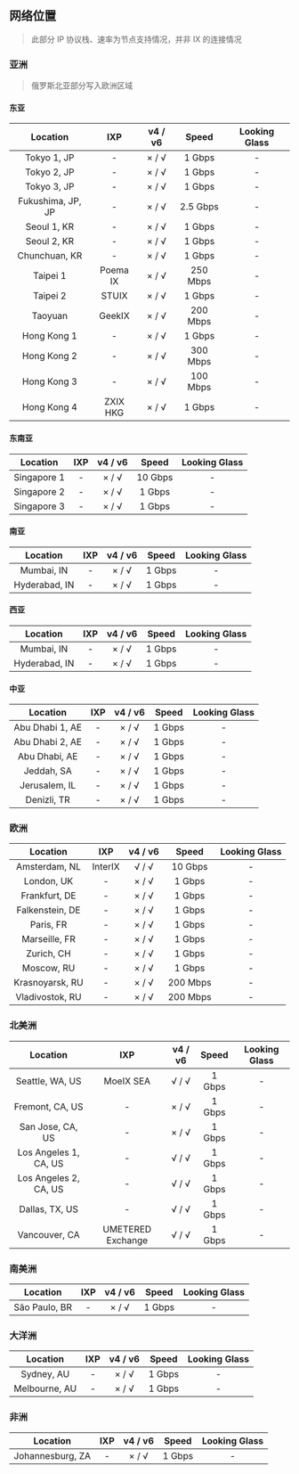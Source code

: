 ## 网络位置
>此部分 IP 协议栈、速率为节点支持情况，并非 IX 的连接情况


### 亚洲
>俄罗斯北亚部分写入欧洲区域
#### 东亚
| Location | IXP | v4 / v6 | Speed | Looking Glass | 
| :----: | :----: | :----: | :----: | :----: |
| Tokyo 1, JP | - | × / √ | 1 Gbps | - |
| Tokyo 2, JP | - | × / √ | 1 Gbps | - |
| Tokyo 3, JP | - | × / √ | 1 Gbps | - |
| Fukushima, JP, JP | - | × / √ | 2.5 Gbps | - |
| Seoul 1, KR | - | × / √ | 1 Gbps | - |
| Seoul 2, KR | - | × / √ | 1 Gbps | - |
| Chunchuan, KR | - | × / √ | 1 Gbps | - |
| Taipei 1 | Poema IX | × / √ | 250 Mbps | - |
| Taipei 2 | STUIX | × / √ | 1 Gbps | - |
| Taoyuan | GeekIX | × / √ | 200 Mbps | - |
| Hong Kong 1 | - | × / √ | 1 Gbps | - |
| Hong Kong 2 | - | × / √ | 300 Mbps | - |
| Hong Kong 3 | - | × / √ | 100 Mbps | - |
| Hong Kong 4 | ZXIX HKG | × / √ | 1 Gbps | - |


#### 东南亚
| Location | IXP | v4 / v6 | Speed | Looking Glass | 
| :----: | :----: | :----: | :----: | :----: |
| Singapore 1 | - | × / √ | 10 Gbps | - |
| Singapore 2 | - | × / √ | 1 Gbps | - |
| Singapore 3 | - | × / √ | 1 Gbps | - |

#### 南亚
| Location | IXP | v4 / v6 | Speed | Looking Glass | 
| :----: | :----: | :----: | :----: | :----: |
| Mumbai, IN | - | × / √ | 1 Gbps | - |
| Hyderabad, IN | - | × / √ | 1 Gbps | - |

#### 西亚
| Location | IXP | v4 / v6 | Speed | Looking Glass | 
| :----: | :----: | :----: | :----: | :----: |
| Mumbai, IN | - | × / √ | 1 Gbps | - |
| Hyderabad, IN | - | × / √ | 1 Gbps | - |

#### 中亚
| Location | IXP | v4 / v6 | Speed | Looking Glass | 
| :----: | :----: | :----: | :----: | :----: |
| Abu Dhabi 1, AE | - | × / √ | 1 Gbps | - |
| Abu Dhabi 2, AE | - | × / √ | 1 Gbps | - |
| Abu Dhabi, AE | - | × / √ | 1 Gbps | - |
| Jeddah, SA | - | × / √ | 1 Gbps | - |
| Jerusalem, IL | - | × / √ | 1 Gbps | - |
| Denizli, TR | - | × / √ | 1 Gbps | - |

### 欧洲
| Location | IXP | v4 / v6 | Speed | Looking Glass | 
| :----: | :----: | :----: | :----: | :----: |
| Amsterdam, NL | InterIX | √ / √ | 10 Gbps | - |
| London, UK | - | × / √ | 1 Gbps | - |
| Frankfurt, DE | - | × / √ | 1 Gbps | - |
| Falkenstein, DE | - | × / √ | 1 Gbps | - |
| Paris, FR | - | × / √ | 1 Gbps | - |
| Marseille, FR | - | × / √ | 1 Gbps | - |
| Zurich, CH | - | × / √ | 1 Gbps | - |
| Moscow, RU | - | × / √ | 1 Gbps | - |
| Krasnoyarsk, RU | - | × / √ | 200 Mbps | - |
| Vladivostok, RU | - | × / √ | 200 Mbps | - |


### 北美洲
| Location | IXP | v4 / v6 | Speed | Looking Glass | 
| :----: | :----: | :----: | :----: | :----: |
| Seattle, WA, US | MoeIX SEA | √ / √ | 1 Gbps | - |
| Fremont, CA, US | - | × / √ | 1 Gbps | - |
| San Jose, CA, US | - | × / √ | 1 Gbps | - |
| Los Angeles 1, CA, US | - | √ / √ | 1 Gbps | - |
| Los Angeles 2, CA, US | - | √ / √ | 1 Gbps | - |
| Dallas, TX, US | - | √ / √ | 1 Gbps | - |
| Vancouver, CA | UMETERED Exchange | √ / √ | 1 Gbps | - |


### 南美洲
| Location | IXP | v4 / v6 | Speed | Looking Glass | 
| :----: | :----: | :----: | :----: | :----: |
| São Paulo, BR | - | × / √ | 1 Gbps | - |

### 大洋洲
| Location | IXP | v4 / v6 | Speed | Looking Glass | 
| :----: | :----: | :----: | :----: | :----: |
| Sydney, AU | - | × / √ | 1 Gbps | - |
| Melbourne, AU | - | × / √ | 1 Gbps | - |


### 非洲
| Location | IXP | v4 / v6 | Speed | Looking Glass | 
| :----: | :----: | :----: | :----: | :----: |
| Johannesburg, ZA | - | × / √ | 1 Gbps | - |


